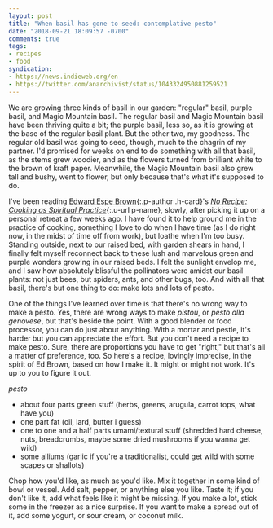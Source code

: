 ```yaml
---
layout: post
title: "When basil has gone to seed: contemplative pesto"
date: "2018-09-21 18:09:57 -0700"
comments: true
tags:
- recipes
- food
syndication:
- https://news.indieweb.org/en
- https://twitter.com/anarchivist/status/1043324950881259521
---
```


We are growing three kinds of basil in our garden: "regular" basil, purple basil, and Magic Mountain basil. The regular basil and Magic Mountain basil have been thriving quite a bit; the purple basil, less so, as it is growing at the base of the regular basil plant. But the other two, my goodness. The regular old basil was going to seed, though, much to the chagrin of my partner. I'd promised for weeks on end to do something with all that basil, as the stems grew woodier, and as the flowers turned from brilliant white to the brown of kraft paper. Meanwhile, the Magic Mountain basil also grew tall and bushy, went to flower, but only because that's what it's supposed to do. <!--more-->

I've been reading <span class="h-cite">[Edward Espe Brown](https://www.peacefulseasangha.com/default.html){:.p-author .h-card}'s [_No Recipe: Cooking as Spiritual Practice_](http://www.powells.com/book/no-recipe-cooking-as-spiritual-practice-9781683640547){:.u-url p-name}, slowly, after picking it up on a personal retreat a few weeks ago. I have found it to help ground me in the practice of cooking, something I love to do when I have time (as I do right now, in the midst of time off from work), but loathe when I'm too busy. Standing outside, next to our raised bed, with garden shears in hand, I finally felt myself reconnect back to these lush and marvelous green and purple wonders growing in our raised beds. I felt the sunlight envelop me, and I saw how absolutely blissful the pollinators were amidst our basil plants: not just bees, but spiders, ants, and other bugs, too. And with all that basil, there's but one thing to do: make lots and lots of pesto.

One of the things I've learned over time is that there's no wrong way to make a pesto. Yes, there are wrong ways to make _pistou_, or _pesto alla genovese_, but that's beside the point. With a good blender or food processor, you can do just about anything. With a mortar and pestle, it's harder but you can appreciate the effort. But you don't need a recipe to make pesto. Sure, there are proportions you have to get "right," but that's all a matter of preference, too. So here's a recipe, lovingly imprecise, in the spirit of Ed Brown, based on
how I make it. It might or might not work. It's up to you to figure it out.

_pesto_

* about four parts green stuff (herbs, greens, arugula, carrot tops, what have you)
* one part fat (oil, lard, butter i guess)
* one to one and a half parts umami/textural stuff (shredded hard cheese, nuts, breadcrumbs, maybe some dried mushrooms if you wanna get wild)
* some alliums (garlic if you're a traditionalist, could get wild with some scapes or shallots)

Chop how you'd like, as much as you'd like. Mix it together in some kind of bowl or vessel. Add salt, pepper, or anything else you like. Taste it; if you don't like it, add what feels like it might be missing. If you make a lot, stick some in the freezer as a nice surprise. If you want to make a spread out of it, add some yogurt, or sour cream, or coconut milk.
